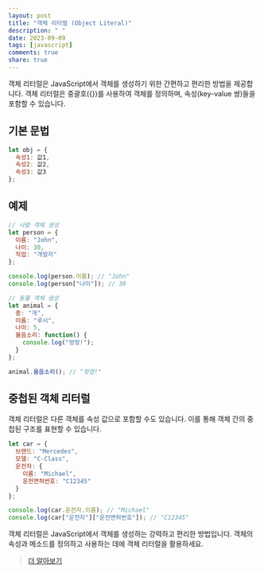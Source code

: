 ```yaml
---
layout: post
title: "객체 리터럴 (Object Literal)"
description: " "
date: 2023-09-09
tags: [javascript]
comments: true
share: true
---
```


객체 리터럴은 JavaScript에서 객체를 생성하기 위한 간편하고 편리한 방법을 제공합니다. 객체 리터럴은 중괄호({})를 사용하여 객체를 정의하며, 속성(key-value 쌍)들을 포함할 수 있습니다.

## 기본 문법

```javascript
let obj = {
  속성1: 값1,
  속성2: 값2,
  속성3: 값3
};
```

## 예제

```javascript
// 사람 객체 생성
let person = {
  이름: "John",
  나이: 30,
  직업: "개발자"
};

console.log(person.이름); // "John"
console.log(person["나이"]); // 30

// 동물 객체 생성
let animal = {
  종: "개",
  이름: "루시",
  나이: 5,
  울음소리: function() {
    console.log("멍멍!");
  }
};

animal.울음소리(); // "멍멍!"
```

## 중첩된 객체 리터럴

객체 리터럴은 다른 객체를 속성 값으로 포함할 수도 있습니다. 이를 통해 객체 간의 중첩된 구조를 표현할 수 있습니다.

```javascript
let car = {
  브랜드: "Mercedes",
  모델: "C-Class",
  운전자: {
    이름: "Michael",
    운전면허번호: "C12345"
  }
};

console.log(car.운전자.이름); // "Michael"
console.log(car["운전자"]["운전면허번호"]); // "C12345"
```

객체 리터럴은 JavaScript에서 객체를 생성하는 강력하고 편리한 방법입니다. 객체의 속성과 메소드를 정의하고 사용하는 데에 객체 리터럴을 활용하세요.

> [더 알아보기](https://developer.mozilla.org/ko/docs/Learn/JavaScript/Objects/Basics)